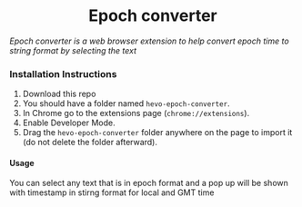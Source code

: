 <h1 align="center">Epoch converter</h1>

*Epoch converter is a web browser extension to help convert epoch time to string format by selecting the text*

### Installation Instructions
1. Download this repo
2. You should have a folder named `hevo-epoch-converter`.
3. In Chrome go to the extensions page (`chrome://extensions`).
4. Enable Developer Mode.
5. Drag the `hevo-epoch-converter` folder anywhere on the page to import it (do not delete the folder afterward).

#### Usage
You can select any text that is in epoch format and a pop up will be shown with timestamp in stirng format for local and GMT time
 